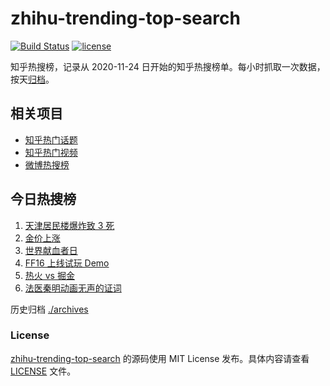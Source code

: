 # zhihu-trending-top-search

[![Build Status](https://github.com/justjavac/zhihu-trending-top-search/workflows/ci/badge.svg?branch=main)](https://github.com/justjavac/zhihu-trending-top-search/actions)
[![license](https://img.shields.io/github/license/justjavac/zhihu-trending-top-search)](https://github.com/justjavac/zhihu-trending-top-search/blob/main/LICENSE)

知乎热搜榜，记录从 2020-11-24 日开始的知乎热搜榜单。每小时抓取一次数据，按天[归档](./archives)。

## 相关项目

- [知乎热门话题](https://github.com/justjavac/zhihu-trending-hot-questions)
- [知乎热门视频](https://github.com/justjavac/zhihu-trending-hot-video)
- [微博热搜榜](https://github.com/justjavac/weibo-trending-hot-search)

## 今日热搜榜

<!-- BEGIN -->
<!-- 最后更新时间 Wed Jun 14 2023 15:06:28 GMT+0800 (China Standard Time) -->

1. [天津居民楼爆炸致 3 死](https://www.zhihu.com/search?q=%E5%A4%A9%E6%B4%A5%E5%B1%85%E6%B0%91%E6%A5%BC%E7%88%86%E7%82%B8%E8%87%B4%203%20%E6%AD%BB)
1. [金价上涨](https://www.zhihu.com/search?q=%E9%87%91%E4%BB%B7%E4%B8%8A%E6%B6%A8)
1. [世界献血者日](https://www.zhihu.com/search?q=%E4%B8%96%E7%95%8C%E7%8C%AE%E8%A1%80%E8%80%85%E6%97%A5)
1. [FF16 上线试玩 Demo](https://www.zhihu.com/search?q=FF16%20%E4%B8%8A%E7%BA%BF%E8%AF%95%E7%8E%A9%20Demo)
1. [热火 vs 掘金](https://www.zhihu.com/search?q=%E7%83%AD%E7%81%AB%20vs%20%E6%8E%98%E9%87%91)
1. [法医秦明动画无声的证词](https://www.zhihu.com/search?q=%E6%B3%95%E5%8C%BB%E7%A7%A6%E6%98%8E%E5%8A%A8%E7%94%BB%E6%97%A0%E5%A3%B0%E7%9A%84%E8%AF%81%E8%AF%8D)

<!-- END -->

历史归档 [./archives](./archives)

### License

[zhihu-trending-top-search](https://github.com/justjavac/zhihu-trending-top-search) 的源码使用 MIT License
发布。具体内容请查看 [LICENSE](./LICENSE) 文件。
